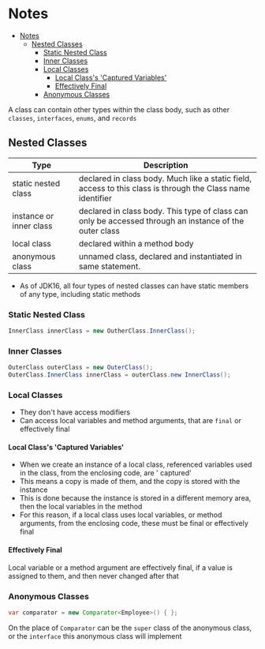 # Notes

<!-- TOC -->
* [Notes](#notes)
  * [Nested Classes](#nested-classes)
    * [Static Nested Class](#static-nested-class)
    * [Inner Classes](#inner-classes)
    * [Local Classes](#local-classes)
      * [Local Class's 'Captured Variables'](#local-classs-captured-variables)
      * [Effectively Final](#effectively-final)
    * [Anonymous Classes](#anonymous-classes)
<!-- TOC -->

A class can contain other types within the class body, such as other `classes`, `interfaces`, `enums`, and `records`

## Nested Classes

| Type                    | Description                                                                                                 |
|-------------------------|-------------------------------------------------------------------------------------------------------------|
| static nested class     | declared in class body. Much like a static field, access to this class is through the Class name identifier |
| instance or inner class | declared in class body. This type of class can only be accessed through an instance of the outer class      |
| local class             | declared within a method body                                                                               |
| anonymous class         | unnamed class, declared and instantiated in same statement.                                                 |

* As of JDK16, all four types of nested classes can have static members of any type, including static methods

### Static Nested Class

```java
InnerClass innerClass = new OutherClass.InnerClass();
```

### Inner Classes

```java
OuterClass outerClass = new OuterClass();
OuterClass.InnerClass innerClass = outerClass.new InnerClass();
```

### Local Classes

* They don't have access modifiers
* Can access local variables and method arguments, that are `final` or effectively final

#### Local Class's 'Captured Variables'

* When we create an instance of a local class, referenced variables used in the class, from the enclosing code, are '
  captured'
* This means a copy is made of them, and the copy is stored with the instance
* This is done because the instance is stored in a different memory area, then the local variables in the method
* For this reason, if a local class uses local variables, or method arguments, from the enclosing code, these must be
  final or effectively final

#### Effectively Final

Local variable or a method argument are effectively final, if a value is assigned to them, and then never changed after
that

### Anonymous Classes

```java
var comparator = new Comparator<Employee>() { };
```

On the place of `Comparator` can be the `super` class of the anonymous class, or the `interface` this anonymous class
will implement
